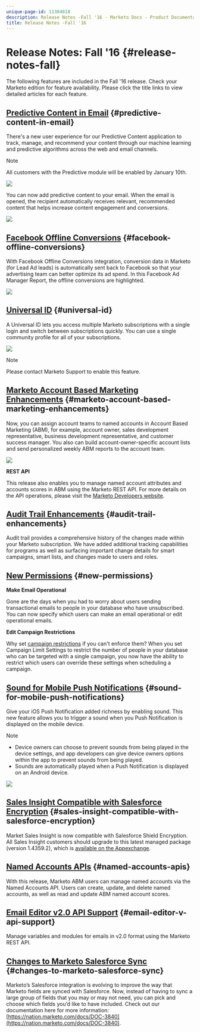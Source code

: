 ```yaml
---
unique-page-id: 11384018
description: Release Notes -Fall '16 - Marketo Docs - Product Documentation
title: Release Notes -Fall '16
---
```


# Release Notes: Fall '16 {#release-notes-fall}

The following features are included in the Fall '16 release. Check your Marketo edition for feature availability. Please click the title links to view detailed articles for each feature.

## [Predictive Content in Email](http://docs.marketo.com/display/docs/predictive+content)  {#predictive-content-in-email}

There's a new user experience for our Predictive Content application to track, manage, and recommend your content through our machine learning and predictive algorithms across the web and email channels.

>[!NOTE]
>
>All customers with the Predictive module will be enabled by January 10th.

![](assets/shafe.png)

You can now add predictive content to your email. When the email is opened, the recipient automatically receives relevant, recommended content that helps increase content engagement and conversions.

![](assets/predictive.png)

## [Facebook Offline Conversions](../../product-docs/demand-generation/facebook/understanding-facebook-offline-conversions.md)  {#facebook-offline-conversions}

With Facebook Offline Conversions integration, conversion data in Marketo (for Lead Ad leads) is automatically sent back to Facebook so that your advertising team can better optimize its ad spend. In this Facebook Ad Manager Report, the offline conversions are highlighted.

![](assets/facebook.png)

## [Universal ID](../../product-docs/administration/settings/using-a-universal-id-for-subscription-login.md) {#universal-id}

A Universal ID lets you access multiple Marketo subscriptions with a single login and switch between subscriptions quickly. You can use a single community profile for all of your subscriptions.

![](assets/image2016-11-3-15-3a10-3a16.png)

>[!NOTE]
>
>Please contact Marketo Support to enable this feature.

## [Marketo Account Based Marketing Enhancements](http://docs.marketo.com/pages/viewpage.action?pageid=11380718) {#marketo-account-based-marketing-enhancements}

Now, you can assign account teams to named accounts in Account Based Marketing (ABM), for example, account owner, sales development representative, business development representative, and customer success manager. You also can build account-owner-specific account lists and send personalized weekly ABM reports to the account team.

![](assets/account-team-11-15-16.png)

**REST API**

This release also enables you to manage named account attributes and accounts scores in ABM using the Marketo REST API. For more details on the API operations, please visit the [Marketo Developers website](http://developers.marketo.com/rest-api/lead-database/named-accounts).

## [Audit Trail Enhancements](../../product-docs/administration/audit-trail/change-details-in-audit-trail.md) {#audit-trail-enhancements}

Audit trail provides a comprehensive history of the changes made within your Marketo subscription. We have added additional tracking capabilities for programs as well as surfacing important change details for smart campaigns, smart lists, and changes made to users and roles.

## [New Permissions](../../product-docs/administration/users-and-roles/managing-user-roles-and-permissions/descriptions-of-role-permissions.md) {#new-permissions}

**Make Email Operational**

Gone are the days when you had to worry about users sending transactional emails to people in your database who have unsubscribed. You can now specify which users can make an email operational or edit operational emails.

**Edit Campaign Restrictions**

Why set [campaign restrictions](http://docs.marketo.com/display/DOCS/Enable+Lead+Restrictions+for+Smart+Campaigns) if you can't enforce them? When you set Campaign Limit Settings to restrict the number of people in your database who can be targeted with a single campaign, you now have the ability to restrict which users can override these settings when scheduling a campaign.

## [Sound for Mobile Push Notifications](../../product-docs/mobile-marketing/push-notifications/configure-mobile-push-notification.md) {#sound-for-mobile-push-notifications}

Give your iOS Push Notification added richness by enabling sound. This new feature allows you to trigger a sound when you Push Notification is displayed on the mobile device.

>[!NOTE]
>
>* Device owners can choose to prevent sounds from being played in the device settings, and app developers can give device owners options within the app to prevent sounds from being played.
>* Sounds are automatically played when a Push Notification is displayed on an Android device.
>

![](assets/sound-for-push-notifications.png)  

## [Sales Insight Compatible with Salesforce Encryption](../../product-docs/marketo-sales-insight/msi-for-salesforce/installation/install-marketo-sales-insight-package-in-salesforce-appexchange.md) {#sales-insight-compatible-with-salesforce-encryption}

Market Sales Insight is now compatible with Salesforce Shield Encryption. All Sales Insight customers should upgrade to this latest managed package (version 1.4359.2), which is [available on the Appexchange](https://appexchange.salesforce.com/listingDetail?listingId=a0N30000001SVZmEAO).

## [Named Accounts APIs](http://developers.marketo.com/rest-api/lead-database/named-accounts/) {#named-accounts-apis}

With this release, Marketo ABM users can manage named accounts via the Named Accounts API. Users can create, update, and delete named accounts, as well as read and update ABM named account scores.

## [Email Editor v2.0 API Support](http://developers.marketo.com/rest-api/assets/emails/) {#email-editor-v-api-support}

Manage variables and modules for emails in v2.0 format using the Marketo REST API.

## [Changes to Marketo Salesforce Sync](https://nation.marketo.com/docs/DOC-3840) {#changes-to-marketo-salesforce-sync}

Marketo’s Salesforce integration is evolving to improve the way that Marketo fields are synced with Salesforce. Now, instead of having to sync a large group of fields that you may or may not need, you can pick and choose which fields you’d like to have included. Check out our documentation here for more information: [https://nation.marketo.com/docs/DOC-3840](https://nation.marketo.com/docs/DOC-3840).
  
